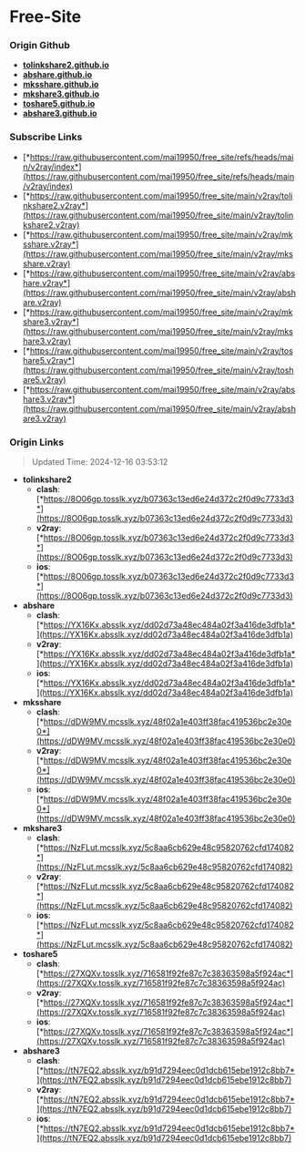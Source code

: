 # Free-Site

### Origin Github

- [**tolinkshare2.github.io**](https://github.com/tolinkshare2/tolinkshare2.github.io)
- [**abshare.github.io**](https://github.com/abshare/abshare.github.io)
- [**mksshare.github.io**](https://github.com/mksshare/mksshare.github.io)
- [**mkshare3.github.io**](https://github.com/mkshare3/mkshare3.github.io)
- [**toshare5.github.io**](https://github.com/toshare5/toshare5.github.io)
- [**abshare3.github.io**](https://github.com/abshare3/abshare3.github.io)

### Subscribe Links

- [*https://raw.githubusercontent.com/mai19950/free_site/refs/heads/main/v2ray/index*](https://raw.githubusercontent.com/mai19950/free_site/refs/heads/main/v2ray/index)
- [*https://raw.githubusercontent.com/mai19950/free_site/main/v2ray/tolinkshare2.v2ray*](https://raw.githubusercontent.com/mai19950/free_site/main/v2ray/tolinkshare2.v2ray)
- [*https://raw.githubusercontent.com/mai19950/free_site/main/v2ray/mksshare.v2ray*](https://raw.githubusercontent.com/mai19950/free_site/main/v2ray/mksshare.v2ray)
- [*https://raw.githubusercontent.com/mai19950/free_site/main/v2ray/abshare.v2ray*](https://raw.githubusercontent.com/mai19950/free_site/main/v2ray/abshare.v2ray)
- [*https://raw.githubusercontent.com/mai19950/free_site/main/v2ray/mkshare3.v2ray*](https://raw.githubusercontent.com/mai19950/free_site/main/v2ray/mkshare3.v2ray)
- [*https://raw.githubusercontent.com/mai19950/free_site/main/v2ray/toshare5.v2ray*](https://raw.githubusercontent.com/mai19950/free_site/main/v2ray/toshare5.v2ray)
- [*https://raw.githubusercontent.com/mai19950/free_site/main/v2ray/abshare3.v2ray*](https://raw.githubusercontent.com/mai19950/free_site/main/v2ray/abshare3.v2ray)

### Origin Links

> Updated Time: 2024-12-16 03:53:12

- **tolinkshare2**
  - **clash**: [*https://8O06gp.tosslk.xyz/b07363c13ed6e24d372c2f0d9c7733d3*](https://8O06gp.tosslk.xyz/b07363c13ed6e24d372c2f0d9c7733d3)
  - **v2ray**: [*https://8O06gp.tosslk.xyz/b07363c13ed6e24d372c2f0d9c7733d3*](https://8O06gp.tosslk.xyz/b07363c13ed6e24d372c2f0d9c7733d3)
  - **ios**: [*https://8O06gp.tosslk.xyz/b07363c13ed6e24d372c2f0d9c7733d3*](https://8O06gp.tosslk.xyz/b07363c13ed6e24d372c2f0d9c7733d3)
- **abshare**
  - **clash**: [*https://YX16Kx.absslk.xyz/dd02d73a48ec484a02f3a416de3dfb1a*](https://YX16Kx.absslk.xyz/dd02d73a48ec484a02f3a416de3dfb1a)
  - **v2ray**: [*https://YX16Kx.absslk.xyz/dd02d73a48ec484a02f3a416de3dfb1a*](https://YX16Kx.absslk.xyz/dd02d73a48ec484a02f3a416de3dfb1a)
  - **ios**: [*https://YX16Kx.absslk.xyz/dd02d73a48ec484a02f3a416de3dfb1a*](https://YX16Kx.absslk.xyz/dd02d73a48ec484a02f3a416de3dfb1a)
- **mksshare**
  - **clash**: [*https://dDW9MV.mcsslk.xyz/48f02a1e403ff38fac419536bc2e30e0*](https://dDW9MV.mcsslk.xyz/48f02a1e403ff38fac419536bc2e30e0)
  - **v2ray**: [*https://dDW9MV.mcsslk.xyz/48f02a1e403ff38fac419536bc2e30e0*](https://dDW9MV.mcsslk.xyz/48f02a1e403ff38fac419536bc2e30e0)
  - **ios**: [*https://dDW9MV.mcsslk.xyz/48f02a1e403ff38fac419536bc2e30e0*](https://dDW9MV.mcsslk.xyz/48f02a1e403ff38fac419536bc2e30e0)
- **mkshare3**
  - **clash**: [*https://NzFLut.mcsslk.xyz/5c8aa6cb629e48c95820762cfd174082*](https://NzFLut.mcsslk.xyz/5c8aa6cb629e48c95820762cfd174082)
  - **v2ray**: [*https://NzFLut.mcsslk.xyz/5c8aa6cb629e48c95820762cfd174082*](https://NzFLut.mcsslk.xyz/5c8aa6cb629e48c95820762cfd174082)
  - **ios**: [*https://NzFLut.mcsslk.xyz/5c8aa6cb629e48c95820762cfd174082*](https://NzFLut.mcsslk.xyz/5c8aa6cb629e48c95820762cfd174082)
- **toshare5**
  - **clash**: [*https://27XQXv.tosslk.xyz/716581f92fe87c7c38363598a5f924ac*](https://27XQXv.tosslk.xyz/716581f92fe87c7c38363598a5f924ac)
  - **v2ray**: [*https://27XQXv.tosslk.xyz/716581f92fe87c7c38363598a5f924ac*](https://27XQXv.tosslk.xyz/716581f92fe87c7c38363598a5f924ac)
  - **ios**: [*https://27XQXv.tosslk.xyz/716581f92fe87c7c38363598a5f924ac*](https://27XQXv.tosslk.xyz/716581f92fe87c7c38363598a5f924ac)
- **abshare3**
  - **clash**: [*https://tN7EQ2.absslk.xyz/b91d7294eec0d1dcb615ebe1912c8bb7*](https://tN7EQ2.absslk.xyz/b91d7294eec0d1dcb615ebe1912c8bb7)
  - **v2ray**: [*https://tN7EQ2.absslk.xyz/b91d7294eec0d1dcb615ebe1912c8bb7*](https://tN7EQ2.absslk.xyz/b91d7294eec0d1dcb615ebe1912c8bb7)
  - **ios**: [*https://tN7EQ2.absslk.xyz/b91d7294eec0d1dcb615ebe1912c8bb7*](https://tN7EQ2.absslk.xyz/b91d7294eec0d1dcb615ebe1912c8bb7)
